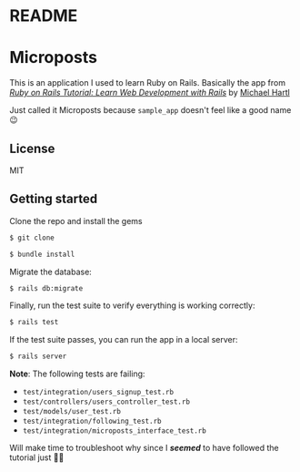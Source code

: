 # README

# Microposts

This is an application I used to learn Ruby on Rails. Basically the app from [*Ruby on Rails Tutorial: Learn Web Development with Rails*](https://www.railstutorial.org/) by [Michael Hartl](https://www.michaelhartl.com/)

Just called it Microposts because `sample_app` doesn't feel like a good name :wink:

## License

MIT

## Getting started

Clone the repo and install the gems

```bash
$ git clone 

$ bundle install
```

Migrate the database:

```bash
$ rails db:migrate
```

Finally, run the test suite to verify everything is working correctly:

```bash
$ rails test
```

If the test suite passes, you can run the app in a local server:

```bash
$ rails server
```

**Note**: The following tests are failing:
* `test/integration/users_signup_test.rb`
* `test/controllers/users_controller_test.rb`
* `test/models/user_test.rb`
* `test/integration/following_test.rb`
* `test/integration/microposts_interface_test.rb`

Will make time to troubleshoot why since I **_seemed_** to have followed the tutorial just 🤷‍♀️
